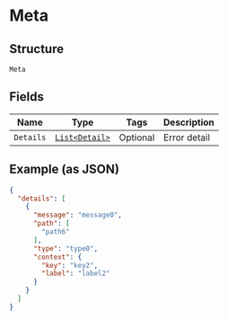 
# Meta

## Structure

`Meta`

## Fields

| Name | Type | Tags | Description |
|  --- | --- | --- | --- |
| `Details` | [`List<Detail>`](../../doc/models/detail.md) | Optional | Error detail |

## Example (as JSON)

```json
{
  "details": [
    {
      "message": "message0",
      "path": [
        "path6"
      ],
      "type": "type0",
      "context": {
        "key": "key2",
        "label": "label2"
      }
    }
  ]
}
```

